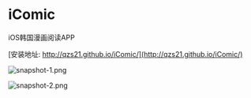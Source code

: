 # iComic
iOS韩国漫画阅读APP

[安装地址: http://qzs21.github.io/iComic/](http://qzs21.github.io/iComic/)

![snapshot-1.png](http://iineva.github.io/iComic/res/snapshot-1.png)

![snapshot-2.png](http://iineva.github.io/iComic/res/snapshot-2.png)